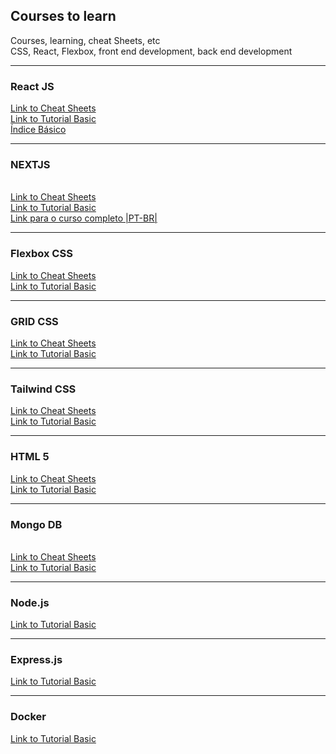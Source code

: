 <h2> Courses to learn </h2>
Courses, learning, cheat Sheets, etc
<br>
CSS, React, Flexbox, front end development, back end development
<hr>
<h3>React JS</h3>
<a href="https://github.com/Xaobin/CoursesLearn/blob/main/All/React/CheatSheet.md">Link to Cheat Sheets</a>
<br>
<a href="https://github.com/Xaobin/CoursesLearn/blob/main/All/React/React.md">Link to Tutorial Basic</a>
<br>
<a href="https://github.com/Xaobin/CoursesLearn/blob/main/All/React/React-Indice-Basico.md">Índice Básico</a>
<hr>
<h3>NEXTJS</h3>
<br>
<a href="https://github.com/Xaobin/CoursesLearn/blob/main/All/Nextjs/CheatSheet.md">Link to Cheat Sheets</a>
<br>
<a href="https://github.com/Xaobin/CoursesLearn/blob/main/All/Nextjs/Nextjs.md">Link to Tutorial Basic</a>
<br>
<a href="https://github.com/Xaobin/CoursesLearn/blob/main/All/Nextjs/Nextjs_CourseII.md">Link para o curso completo |PT-BR|</a>
<hr>
<h3>Flexbox CSS</h3>
<a href="https://github.com/Xaobin/CoursesLearn/blob/main/All/Flex/README.md">Link to Cheat Sheets</a>
<br>
<a href="https://github.com/Xaobin/CoursesLearn/blob/main/All/Flex/Flexbox.md">Link to Tutorial Basic</a>
<hr>
<h3>GRID CSS</h3>
<a href="https://github.com/Xaobin/CoursesLearn/blob/main/All/Grid/README.md">Link to Cheat Sheets</a>
<br>
<a href="https://github.com/Xaobin/CoursesLearn/blob/main/All/Grid/Grid.md">Link to Tutorial Basic</a>
<hr>
<h3>Tailwind CSS</h3>
<a href="https://github.com/Xaobin/CoursesLearn/blob/main/All/Tailwind/CheatSheet.md">Link to Cheat Sheets</a>
<br>
<a href="https://github.com/Xaobin/CoursesLearn/blob/main/All/Tailwind/Tailwind.md">Link to Tutorial Basic</a>
<hr>
<h3>HTML 5</h3>
<a href="https://github.com/Xaobin/CoursesLearn/blob/main/All/Html5/CheatSheet.md">Link to Cheat Sheets</a>
<br>
<a href="https://github.com/Xaobin/CoursesLearn/blob/main/All/Html5/Html5.md">Link to Tutorial Basic</a>
<hr>
<h3>Mongo DB</h3>
<br>
<a href="https://github.com/Xaobin/CoursesLearn/blob/main/All/Mongo/CheatSheet.md">Link to Cheat Sheets</a>
<br>
<a href="https://github.com/Xaobin/CoursesLearn/blob/main/All/Mongo/Mongo.md">Link to Tutorial Basic</a>
<hr>
<h3>Node.js</h3>
<a href="https://github.com/Xaobin/CoursesLearn/blob/main/All/Node/node_menu.md">Link to Tutorial Basic</a>
<hr>
<h3>Express.js</h3>
<a href="https://github.com/Xaobin/CoursesLearn/blob/main/All/Express/express.md">Link to Tutorial Basic</a>
<hr>
<h3>Docker</h3>
<a href="https://github.com/Xaobin/CoursesLearn/blob/main/All/Docker/docker.md">Link to Tutorial Basic</a>

